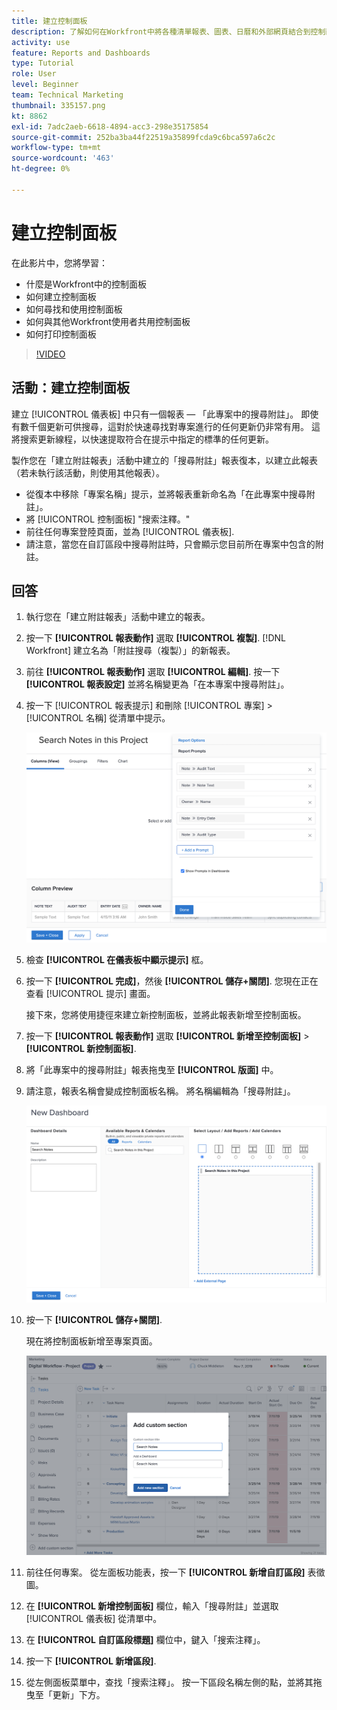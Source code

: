 ```yaml
---
title: 建立控制面板
description: 了解如何在Workfront中將各種清單報表、圖表、日曆和外部網頁結合到控制面板中。
activity: use
feature: Reports and Dashboards
type: Tutorial
role: User
level: Beginner
team: Technical Marketing
thumbnail: 335157.png
kt: 8862
exl-id: 7adc2aeb-6618-4894-acc3-298e35175854
source-git-commit: 252ba3ba44f22519a35899fcda9c6bca597a6c2c
workflow-type: tm+mt
source-wordcount: '463'
ht-degree: 0%

---
```


# 建立控制面板

在此影片中，您將學習：

* 什麼是Workfront中的控制面板
* 如何建立控制面板
* 如何尋找和使用控制面板
* 如何與其他Workfront使用者共用控制面板
* 如何打印控制面板

>[!VIDEO](https://video.tv.adobe.com/v/335157/?quality=12)

## 活動：建立控制面板

建立 [!UICONTROL 儀表板] 中只有一個報表 — 「此專案中的搜尋附註」。 即使有數千個更新可供搜尋，這對於快速尋找對專案進行的任何更新仍非常有用。 這將搜索更新線程，以快速提取符合在提示中指定的標準的任何更新。

製作您在「建立附註報表」活動中建立的「搜尋附註」報表復本，以建立此報表（若未執行該活動，則使用其他報表）。

* 從復本中移除「專案名稱」提示，並將報表重新命名為「在此專案中搜尋附註」。
* 將 [!UICONTROL 控制面板] &quot;搜索注釋。&quot;
* 前往任何專案登陸頁面，並為 [!UICONTROL 儀表板].
* 請注意，當您在自訂區段中搜尋附註時，只會顯示您目前所在專案中包含的附註。

## 回答

1. 執行您在「建立附註報表」活動中建立的報表。
1. 按一下 **[!UICONTROL 報表動作]** 選取 **[!UICONTROL 複製]**. [!DNL Workfront] 建立名為「附註搜尋（複製）」的新報表。
1. 前往 **[!UICONTROL 報表動作]** 選取 **[!UICONTROL 編輯]**. 按一下 **[!UICONTROL 報表設定]** 並將名稱變更為「在本專案中搜尋附註」。
1. 按一下 [!UICONTROL 報表提示] 和刪除 [!UICONTROL 專案] > [!UICONTROL 名稱] 從清單中提示。

   ![建立新控制面板的畫面影像](assets/edit-report-prompts.png)

1. 檢查 **[!UICONTROL 在儀表板中顯示提示]** 框。
1. 按一下 **[!UICONTROL 完成]**，然後 **[!UICONTROL 儲存+關閉]**. 您現在正在查看 [!UICONTROL 提示] 畫面。

   接下來，您將使用捷徑來建立新控制面板，並將此報表新增至控制面板。

1. 按一下 **[!UICONTROL 報表動作]** 選取 **[!UICONTROL 新增至控制面板]** > **[!UICONTROL 新控制面板]**.
1. 將「此專案中的搜尋附註」報表拖曳至 **[!UICONTROL 版面]** 中。
1. 請注意，報表名稱會變成控制面板名稱。 將名稱編輯為「搜尋附註」。

   ![建立新控制面板的畫面影像](assets/create-dashboard.png)

1. 按一下 **[!UICONTROL 儲存+關閉]**.

   現在將控制面板新增至專案頁面。

   ![建立新控制面板的畫面影像](assets/add-custom-section.png)

1. 前往任何專案。 從左面板功能表，按一下 **[!UICONTROL 新增自訂區段]** 表徵圖。
1. 在 **[!UICONTROL 新增控制面板]** 欄位，輸入「搜尋附註」並選取 [!UICONTROL 儀表板] 從清單中。
1. 在 **[!UICONTROL 自訂區段標題]** 欄位中，鍵入「搜索注釋」。
1. 按一下 **[!UICONTROL 新增區段]**.
1. 從左側面板菜單中，查找「搜索注釋」。 按一下區段名稱左側的點，並將其拖曳至「更新」下方。
